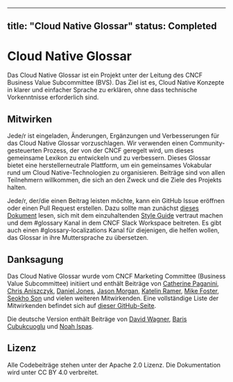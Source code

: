 
---
title: "Cloud Native Glossar"
status: Completed
---

# Cloud Native Glossar

Das Cloud Native Glossar ist ein Projekt unter der Leitung des CNCF Business Value Subcommittee (BVS). Das Ziel ist es, Cloud Native Konzepte in klarer und einfacher Sprache zu erklären, ohne dass technische Vorkenntnisse erforderlich sind.

## Mitwirken
Jede/r ist eingeladen, Änderungen, Ergänzungen und Verbesserungen für das Cloud Native Glossar vorzuschlagen. Wir verwenden einen Community-gesteuerten Prozess, der von der CNCF geregelt wird, um dieses gemeinsame Lexikon zu entwickeln und zu verbessern. Dieses Glossar bietet eine herstellerneutrale Plattform, um ein gemeinsames Vokabular rund um Cloud Native-Technologien zu organisieren. Beiträge sind von allen Teilnehmern willkommen, die sich an den Zweck und die Ziele des Projekts halten.

Jede/r, der/die einen Beitrag leisten möchte, kann ein GitHub Issue eröffnen oder einen Pull Request erstellen. Dazu sollte man zunächst [dieses Dokument](/contribute/) lesen, sich mit dem einzuhaltenden [Style Guide](/style-guide/) vertraut machen und dem #glossary Kanal in dem CNCF Slack Workspace beitreten. Es gibt auch einen #glossary-localizations Kanal für diejenigen, die helfen wollen, das Glossar in ihre Muttersprache zu übersetzen.


## Danksagung

Das Cloud Native Glossar wurde vom CNCF Marketing
Committee (Business Value Subcommittee) initiiert und enthält
Beiträge von [Catherine Paganini](https://www.linkedin.com/in/catherinepaganini/en/), [Chris Aniszczyk](https://www.linkedin.com/in/caniszczyk/),
[Daniel Jones](https://www.linkedin.com/in/danieljoneseb/?originalSubdomain=uk), [Jason Morgan](https://www.linkedin.com/in/jasonmorgan2/), [Katelin Ramer](https://www.linkedin.com/in/katelinramer/), [Mike Foster](https://www.linkedin.com/in/mfosterche/?originalSubdomain=ca), [Seokho Son](https://www.linkedin.com/in/seokho-son/) und vielen weiteren Mitwirkenden. Eine vollständige Liste der Mitwirkenden befindet sich auf [dieser GitHub-Seite](https://github.com/cncf/glossary/graphs/contributors).

Die deutsche Version enthält Beiträge von [David Wagner](https://www.linkedin.com/in/david-wagner-dataone/), [Baris Cubukcuoglu](https://www.linkedin.com/in/baris-cubukcuoglu-4165641a9/) und [Noah Ispas](https://www.linkedin.com/in/noah-ispas-0665b42a/).

## Lizenz

Alle Codebeiträge stehen unter der Apache 2.0 Lizenz. Die Dokumentation wird unter CC BY 4.0 verbreitet.

